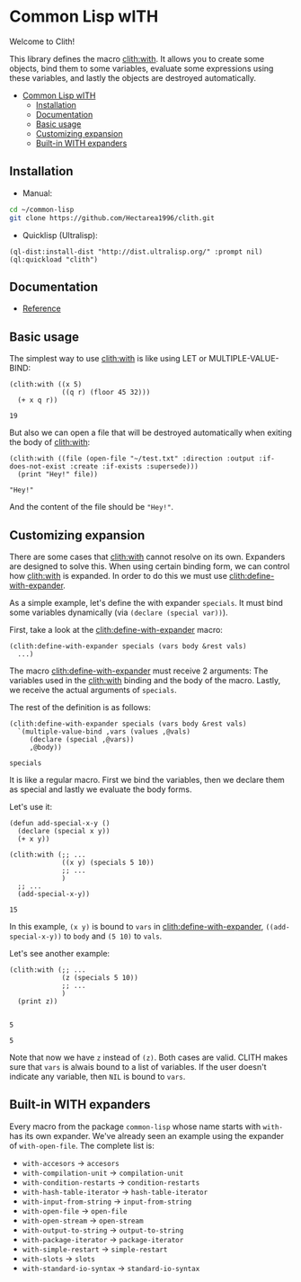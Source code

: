 

<a id="header-adp-github-headertag726"></a>
# Common Lisp wITH

Welcome to Clith\!

This library defines the macro [clith\:with](/docs/scribble/reference.md#function-clith-with)\. It allows you to create some objects\, bind them to some variables\, evaluate some expressions using these variables\, and lastly the objects are destroyed automatically\.

* [Common Lisp wITH](/docs/scribble/README.md#header-adp-github-headertag726)
  * [Installation](/docs/scribble/README.md#header-adp-github-headertag727)
  * [Documentation](/docs/scribble/README.md#header-adp-github-headertag728)
  * [Basic usage](/docs/scribble/README.md#header-adp-github-headertag729)
  * [Customizing expansion](/docs/scribble/README.md#header-adp-github-headertag734)
  * [Built\-in WITH expanders](/docs/scribble/README.md#header-adp-github-headertag741)


<a id="header-adp-github-headertag727"></a>
## Installation

* Manual\:

`````sh
cd ~/common-lisp
git clone https://github.com/Hectarea1996/clith.git
`````
* Quicklisp \(Ultralisp\)\:

`````common-lisp
(ql-dist:install-dist "http://dist.ultralisp.org/" :prompt nil)
(ql:quickload "clith")
`````

<a id="header-adp-github-headertag728"></a>
## Documentation

* [Reference](/docs/scribble/reference.md#header-adp-github-reference)


<a id="header-adp-github-headertag729"></a>
## Basic usage

The simplest way to use [clith\:with](/docs/scribble/reference.md#function-clith-with) is like using LET or MULTIPLE\-VALUE\-BIND\:

`````common-lisp
(clith:with ((x 5)
             ((q r) (floor 45 32)))
  (+ x q r))
`````
`````common-lisp
19
`````


But also we can open a file that will be destroyed automatically when exiting the body of [clith\:with](/docs/scribble/reference.md#function-clith-with)\:

`````common-lisp
(clith:with ((file (open-file "~/test.txt" :direction :output :if-does-not-exist :create :if-exists :supersede)))
  (print "Hey!" file))
`````
`````common-lisp
"Hey!"
`````

And the content of the file should be ``` "Hey!" ```\.


<a id="header-adp-github-headertag734"></a>
## Customizing expansion

There are some cases that [clith\:with](/docs/scribble/reference.md#function-clith-with) cannot resolve on its own\. Expanders are designed to solve this\. When using certain binding form\, we can control how [clith\:with](/docs/scribble/reference.md#function-clith-with) is expanded\. In order to do this we must use [clith\:define\-with\-expander](/docs/scribble/reference.md#function-clith-define-with-expander)\.

As a simple example\, let\'s define the with expander ``` specials ```\. It must bind some variables dynamically \(via ``` (declare (special var)) ```\)\.

First\, take a look at the [clith\:define\-with\-expander](/docs/scribble/reference.md#function-clith-define-with-expander) macro\:

`````
(clith:define-with-expander specials (vars body &rest vals)
  ...)
`````

The macro [clith\:define\-with\-expander](/docs/scribble/reference.md#function-clith-define-with-expander) must receive 2 arguments\: The variables used in the [clith\:with](/docs/scribble/reference.md#function-clith-with) binding and the body of the macro\. Lastly\, we receive the actual arguments of ``` specials ```\.

The rest of the definition is as follows\:

`````common-lisp
(clith:define-with-expander specials (vars body &rest vals)
  `(multiple-value-bind ,vars (values ,@vals)
     (declare (special ,@vars))
     ,@body))
`````
`````common-lisp
specials
`````

It is like a regular macro\. First we bind the variables\, then we declare them as special and lastly we evaluate the body forms\.

Let\'s use it\:

`````common-lisp
(defun add-special-x-y ()
  (declare (special x y))
  (+ x y))

(clith:with (;; ...
             ((x y) (specials 5 10))
             ;; ...
             )
  ;; ...
  (add-special-x-y))
`````
`````common-lisp
15
`````

In this example\, ``` (x y) ``` is bound to ``` vars ``` in [clith\:define\-with\-expander](/docs/scribble/reference.md#function-clith-define-with-expander)\, ``` ((add-special-x-y)) ``` to ``` body ``` and ``` (5 10) ``` to ``` vals ```\.

Let\'s see another example\:

`````common-lisp
(clith:with (;; ...
             (z (specials 5 10))
             ;; ...
             )
  (print z))
`````
`````text

5 
`````
`````common-lisp
5
`````

Note that now we have ``` z ``` instead of ``` (z) ```\. Both cases are valid\. CLITH makes sure that ``` vars ``` is alwais bound to a list of variables\. If the user doesn\'t indicate any variable\, then ``` NIL ``` is bound to ``` vars ```\.

<a id="header-adp-github-headertag741"></a>
## Built\-in WITH expanders

Every macro from the package ``` common-lisp ``` whose name starts with ``` with- ``` has its own expander\. We\'ve already seen an example using the expander of ``` with-open-file ```\. The complete list is\:

* ``` with-accesors ``` \-\> ``` accesors ```
* ``` with-compilation-unit ``` \-\> ``` compilation-unit ```
* ``` with-condition-restarts ``` \-\> ``` condition-restarts ```
* ``` with-hash-table-iterator ``` \-\> ``` hash-table-iterator ```
* ``` with-input-from-string ``` \-\> ``` input-from-string ```
* ``` with-open-file ``` \-\> ``` open-file ```
* ``` with-open-stream ``` \-\> ``` open-stream ```
* ``` with-output-to-string ``` \-\> ``` output-to-string ```
* ``` with-package-iterator ``` \-\> ``` package-iterator ```
* ``` with-simple-restart ``` \-\> ``` simple-restart ```
* ``` with-slots ``` \-\> ``` slots ```
* ``` with-standard-io-syntax ``` \-\> ``` standard-io-syntax ```
